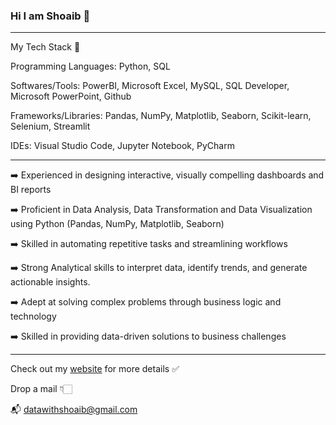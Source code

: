 ### Hi I am Shoaib 👋

______________________________________________
My Tech Stack 🧰

Programming Languages: Python, SQL

Softwares/Tools: PowerBI, Microsoft Excel, MySQL, SQL Developer, Microsoft PowerPoint, Github

Frameworks/Libraries: Pandas, NumPy, Matplotlib, Seaborn, Scikit-learn, Selenium, Streamlit

IDEs: Visual Studio Code, Jupyter Notebook, PyCharm
______________________________________________

➡️ Experienced in designing interactive, visually compelling dashboards and BI reports

➡️ Proficient in Data Analysis, Data Transformation and Data Visualization using Python (Pandas, NumPy, Matplotlib, Seaborn)

➡️ Skilled in automating repetitive tasks and streamlining workflows

➡️ Strong Analytical skills to interpret data, identify trends, and generate actionable insights.

➡️ Adept at solving complex problems through business logic and technology

➡️ Skilled in providing data-driven solutions to business challenges
______________________________________________

Check out my [website](https://datawithshoaib.in/) for more details ✅

Drop a mail 👇🏻

📬 datawithshoaib@gmail.com
